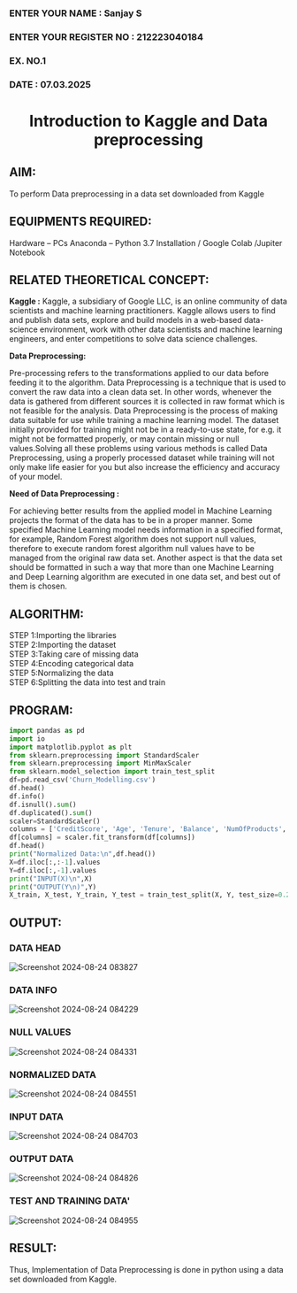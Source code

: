 <H3>ENTER YOUR NAME : Sanjay S</H3>
<H3>ENTER YOUR REGISTER NO : 212223040184</H3>
<H3>EX. NO.1</H3>
<H3>DATE : 07.03.2025</H3>
<H1 ALIGN =CENTER> Introduction to Kaggle and Data preprocessing</H1>

## AIM:

To perform Data preprocessing in a data set downloaded from Kaggle

## EQUIPMENTS REQUIRED:
Hardware – PCs
Anaconda – Python 3.7 Installation / Google Colab /Jupiter Notebook

## RELATED THEORETICAL CONCEPT:

**Kaggle :**
Kaggle, a subsidiary of Google LLC, is an online community of data scientists and machine learning practitioners. Kaggle allows users to find and publish data sets, explore and build models in a web-based data-science environment, work with other data scientists and machine learning engineers, and enter competitions to solve data science challenges.

**Data Preprocessing:**

Pre-processing refers to the transformations applied to our data before feeding it to the algorithm. Data Preprocessing is a technique that is used to convert the raw data into a clean data set. In other words, whenever the data is gathered from different sources it is collected in raw format which is not feasible for the analysis.
Data Preprocessing is the process of making data suitable for use while training a machine learning model. The dataset initially provided for training might not be in a ready-to-use state, for e.g. it might not be formatted properly, or may contain missing or null values.Solving all these problems using various methods is called Data Preprocessing, using a properly processed dataset while training will not only make life easier for you but also increase the efficiency and accuracy of your model.

**Need of Data Preprocessing :**

For achieving better results from the applied model in Machine Learning projects the format of the data has to be in a proper manner. Some specified Machine Learning model needs information in a specified format, for example, Random Forest algorithm does not support null values, therefore to execute random forest algorithm null values have to be managed from the original raw data set.
Another aspect is that the data set should be formatted in such a way that more than one Machine Learning and Deep Learning algorithm are executed in one data set, and best out of them is chosen.


## ALGORITHM:
STEP 1:Importing the libraries<BR>
STEP 2:Importing the dataset<BR>
STEP 3:Taking care of missing data<BR>
STEP 4:Encoding categorical data<BR>
STEP 5:Normalizing the data<BR>
STEP 6:Splitting the data into test and train<BR>

##  PROGRAM:
```py
import pandas as pd
import io
import matplotlib.pyplot as plt
from sklearn.preprocessing import StandardScaler
from sklearn.preprocessing import MinMaxScaler
from sklearn.model_selection import train_test_split
df=pd.read_csv('Churn_Modelling.csv')
df.head()
df.info()
df.isnull().sum()
df.duplicated().sum()
scaler=StandardScaler()
columns = ['CreditScore', 'Age', 'Tenure', 'Balance', 'NumOfProducts', 'EstimatedSalary']
df[columns] = scaler.fit_transform(df[columns])
df.head()
print("Normalized Data:\n",df.head())
X=df.iloc[:,:-1].values
Y=df.iloc[:,-1].values
print("INPUT(X)\n",X)
print("OUTPUT(Y\n)",Y)
X_train, X_test, Y_train, Y_test = train_test_split(X, Y, test_size=0.2)
```
## OUTPUT:
### DATA HEAD
![Screenshot 2024-08-24 083827](https://github.com/user-attachments/assets/b0955751-48fb-42d2-8d2d-905caf3d02f2)

### DATA INFO
![Screenshot 2024-08-24 084229](https://github.com/user-attachments/assets/ced85c42-e3f4-4c98-b1c5-d8311419994d)

### NULL VALUES
![Screenshot 2024-08-24 084331](https://github.com/user-attachments/assets/705eed9e-a1d8-4da3-9576-be280874de46)

### NORMALIZED DATA
![Screenshot 2024-08-24 084551](https://github.com/user-attachments/assets/b31ac0bf-244b-4e53-9f85-6013d5faee70)

### INPUT DATA
![Screenshot 2024-08-24 084703](https://github.com/user-attachments/assets/36b9f4c1-d8ae-4dd7-b824-0a09de907451)

### OUTPUT DATA
![Screenshot 2024-08-24 084826](https://github.com/user-attachments/assets/cea4dfa0-ff1a-4f8c-b3df-1e489f91eecc)

### TEST AND TRAINING DATA'
![Screenshot 2024-08-24 084955](https://github.com/user-attachments/assets/4970e41a-45fa-495b-9ce9-1fb83e71ff92)

## RESULT:
Thus, Implementation of Data Preprocessing is done in python  using a data set downloaded from Kaggle.


